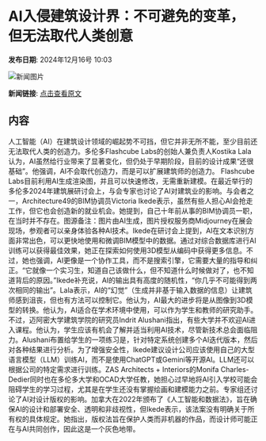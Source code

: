 # AI入侵建筑设计界：不可避免的变革，但无法取代人类创意

**发布日期**: 2024年12月16号 10:03

![新闻图片](https://pic.chinaz.com/picmap/thumb/202305081201075658_4.jpg)

**新闻链接**: [点击查看原文](https://www.aibase.com/zh/news/13999)

## 内容

人工智能（AI）在建筑设计领域的崛起势不可挡，但它并非无所不能，至少目前还无法取代人类的创造力。多伦多Flashcube Labs的创始人兼负责人Kostika Lala认为，AI虽然给行业带来了显著变化，但仍处于早期阶段，目前的设计成果“还很基础”。他强调，AI不会取代创造力，而是可以扩展建筑师的创造力。 Flashcube Labs目前利用AI生成渲染图，并且可以快速修改，无需重新建模。在最近举行的多伦多2024年建筑展研讨会上，与会专家也讨论了AI对建筑业的影响。与会者之一，Architecture49的BIM协调员Victoria Ikede表示，虽然有些人担心AI会抢走工作，但它也会创造新的就业机会。她提到，自己十年前从事的BIM协调员一职，在当时并不存在。图源备注：图片由AI生成，图片授权服务商Midjourney在展会现场，参观者可以亲身体验各种AI技术。Ikede在研讨会上提到，AI在文本识别方面非常出色，可以更快地使用和微调BIM模型中的数据。通过对综合数据库进行AI训练可以获得最佳效果，她正在探索如何使用3D模型从编码中获得更多信息。不过，她也强调，AI更像是一个协作工具，而不是搜索引擎，它需要大量的指导和纠正。“它就像一个实习生，知道自己该做什么，但不知道什么时候做对了，也不知道背后的原因。”Ikede补充说，AI的输出具有高度的随机性，“你几乎不可能得到两次相同的输出”。Lala表示，AI的“幻觉”（生成并非基于输入数据的信息）让建筑师感到沮丧，但也有方法可以控制它。他认为，AI最大的进步将是从图像到3D模型的转换。他认为，AI适合在学术环境中使用，可以作为学生和教师的研究助手。不过，迈阿密大学建筑学院的研究员Indrit Alushani指出，有些大学并不欢迎AI进入课程。他认为，学生应该有机会了解并适当利用AI技术，尽管新技术总会面临阻力。Alushani布置给学生的一项练习是，针对特定系统创建多个AI迭代版本，然后对各种结果进行分析。为了增强安全性，Ikede建议设计公司应该使用自己的大型语言模型（LLM）训练AI，而不是使用ChatGPT或Gemini等开源AI。LLM还可以根据公司的特定需求进行训练。ZAS Architects + Interiors的Monifa Charles-Dedier同时也在多伦多大学和OCAD大学任教，她担心过早地将AI引入学校可能会阻碍学生的学习过程，尤其是在学生还没有掌握绘画和建模能力之前。专家组还讨论了AI对设计版权的影响。加拿大在2022年颁布了《人工智能和数据法》，旨在确保AI的设计和部署安全、透明和非歧视性，但Ikede表示，该法案没有明确关于所有权的具体规定。她指出，版权法旨在保护人类而非机器的作品，而设计师可能正在与AI共同创作，因此这是一个灰色地带。
